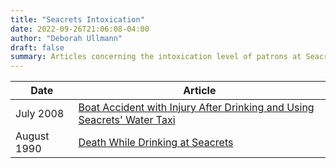 ```yaml
---
title: "Seacrets Intoxication"
date: 2022-09-26T21:06:08-04:00
author: "Deborah Ullmann"
draft: false
summary: Articles concerning the intoxication level of patrons at Seacrets
---
```


| Date | Article |
| ---- | ------- |
| July 2008 | [Boat Accident with Injury After Drinking and Using Seacrets' Water Taxi](https://casetext.com/case/vollmar-v-oc-seacrets-inc)
| August 1990 | [Death While Drinking at Seacrets](https://law.justia.com/cases/federal/appellate-courts/F3/64/658/631195/)

<!-- | 2012 | Ebook [OC Police "Breathalizer or the Bus" at Seacrets]() -->
